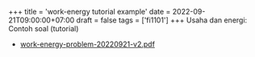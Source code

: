 +++
title = 'work-energy tutorial example'
date = 2022-09-21T09:00:00+07:00
draft = false
tags = ['fi1101']
+++
Usaha dan energi: Contoh soal (tutorial)
<!--more-->

+ [work-energy-problem-20220921-v2.pdf](https://zenodo.org/doi/10.5281/zenodo.7098237)
